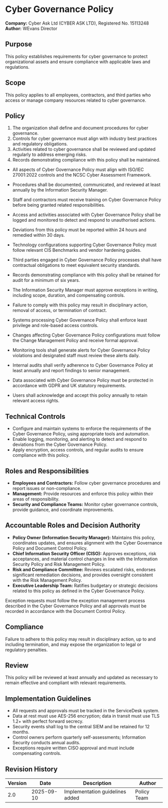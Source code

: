 # Cyber Governance Policy

**Company:** Cyber Ask Ltd (CYBER ASK LTD), Registered No. 15113248  
**Author:** WEvans Director

## Purpose

This policy establishes requirements for cyber governance to protect organizational assets and ensure compliance with applicable laws and regulations.

## Scope

This policy applies to all employees, contractors, and third parties who access or manage company resources related to cyber governance.

## Policy
1. The organization shall define and document procedures for cyber governance.
2. Controls for cyber governance must align with industry best practices and regulatory obligations.
3. Activities related to cyber governance shall be reviewed and updated regularly to address emerging risks.
4. Records demonstrating compliance with this policy shall be maintained.

- All aspects of Cyber Governance Policy must align with ISO/IEC 27001:2022 controls and the NCSC Cyber Assessment Framework.
- Procedures shall be documented, communicated, and reviewed at least annually by the Information Security Manager.
- Staff and contractors must receive training on Cyber Governance Policy before being granted related responsibilities.
- Access and activities associated with Cyber Governance Policy shall be logged and monitored to detect and respond to unauthorised actions.
- Deviations from this policy must be reported within 24 hours and remedied within 30 days.
- Technology configurations supporting Cyber Governance Policy must follow relevant CIS Benchmarks and vendor hardening guides.
- Third parties engaged in Cyber Governance Policy processes shall have contractual obligations to meet equivalent security standards.
- Records demonstrating compliance with this policy shall be retained for audit for a minimum of six years.
- The Information Security Manager must approve exceptions in writing, including scope, duration, and compensating controls.
- Failure to comply with this policy may result in disciplinary action, removal of access, or termination of contract.

- Systems processing Cyber Governance Policy shall enforce least privilege and role-based access controls.
- Changes affecting Cyber Governance Policy configurations must follow the Change Management Policy and receive formal approval.
- Monitoring tools shall generate alerts for Cyber Governance Policy violations and designated staff must review these alerts daily.
- Internal audits shall verify adherence to Cyber Governance Policy at least annually and report findings to senior management.
- Data associated with Cyber Governance Policy must be protected in accordance with GDPR and UK statutory requirements.
- Users shall acknowledge and accept this policy annually to retain relevant access rights.

## Technical Controls

- Configure and maintain systems to enforce the requirements of the Cyber Governance Policy, using appropriate tools and automation.
- Enable logging, monitoring, and alerting to detect and respond to deviations from the Cyber Governance Policy.
- Apply encryption, access controls, and regular audits to ensure compliance with this policy.

## Roles and Responsibilities

- **Employees and Contractors:** Follow cyber governance procedures and report issues or non-compliance.
- **Management:** Provide resources and enforce this policy within their areas of responsibility.
- **Security and Compliance Teams:** Monitor cyber governance controls, provide guidance, and coordinate improvements.

## Accountable Roles and Decision Authority

- **Policy Owner (Information Security Manager):** Maintains this policy, coordinates updates, and ensures alignment with the Cyber Governance Policy and Document Control Policy.
- **Chief Information Security Officer (CISO):** Approves exceptions, risk acceptances, and material control changes in line with the Information Security Policy and Risk Management Policy.
- **Risk and Compliance Committee:** Reviews escalated risks, endorses significant remediation decisions, and provides oversight consistent with the Risk Management Policy.
- **Executive Leadership Team:** Ratifies budgetary or strategic decisions related to this policy as defined in the Cyber Governance Policy.

Exception requests must follow the exception management process described in the Cyber Governance Policy and all approvals must be recorded in accordance with the Document Control Policy.

## Compliance

Failure to adhere to this policy may result in disciplinary action, up to and including termination, and may expose the organization to legal or regulatory penalties.

## Review

This policy will be reviewed at least annually and updated as necessary to remain effective and compliant with relevant requirements.

## Implementation Guidelines
- All requests and approvals must be tracked in the ServiceDesk system.
- Data at rest must use AES-256 encryption; data in transit must use TLS 1.2+ with perfect forward secrecy.
- Security events shall log to the central SIEM and be retained for 12 months.
- Control owners perform quarterly self-assessments; Information Security conducts annual audits.
- Exceptions require written CISO approval and must include compensating controls.

## Revision History

| Version | Date | Description | Author |
| ------- | ---------- | ----------------------- | ------ |
| 2.0     | 2025-09-10 | Implementation guidelines added | Policy Team |
